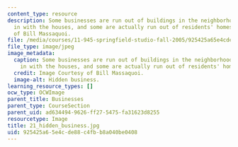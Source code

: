 ```yaml
---
content_type: resource
description: Some businesses are run out of buildings in the neighborhood that blend
  in with the houses, and some are actually run out of residents' homes. Image Courtesy
  of Bill Massaquoi.
file: /media/courses/11-945-springfield-studio-fall-2005/925425a65e4cde88c4fbb8a040be0408_21_hidden_business.jpg
file_type: image/jpeg
image_metadata:
  caption: Some businesses are run out of buildings in the neighborhood that blend
    in with the houses, and some are actually run out of residents' homes.
  credit: Image Courtesy of Bill Massaquoi.
  image-alt: Hidden business.
learning_resource_types: []
ocw_type: OCWImage
parent_title: Businesses
parent_type: CourseSection
parent_uid: ad634494-9626-ff27-5475-fa31623d8255
resourcetype: Image
title: 21_hidden_business.jpg
uid: 925425a6-5e4c-de88-c4fb-b8a040be0408
---
```

